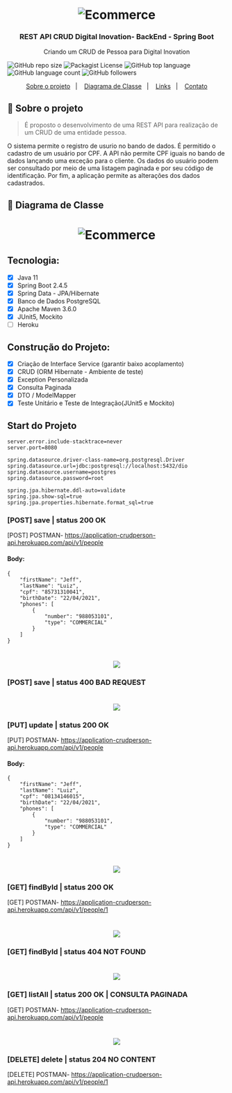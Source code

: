 <h1 align="center">
    <img alt="Ecommerce" src="https://github.com/JeffersonLuizCruz/crudperson/blob/main/src/main/resources/templates/crud.png" />
</h1>

<h3 align="center">
  REST API CRUD Digital Inovation- BackEnd - Spring Boot
</h3>

<p align="center">Criando um CRUD de Pessoa para Digital Inovation</p>

![GitHub repo size](https://img.shields.io/github/repo-size/JeffersonLuizCruz/financial)  ![Packagist License](https://img.shields.io/packagist/l/JeffersonLuizCruz/financial)  ![GitHub top language](https://img.shields.io/github/languages/top/JeffersonLuizCruz/financial)  ![GitHub language count](https://img.shields.io/github/languages/count/JeffersonLuizCruz/financial?label=Linguagem%20de%20Programa%C3%A7%C3%A3o)  ![GitHub followers](https://img.shields.io/github/followers/JeffersonLuizCruz?style=social)

<p align="center">
  <a href="#-sobre">Sobre o projeto</a>&nbsp;&nbsp;&nbsp;|&nbsp;&nbsp;&nbsp;
  <a href="#-diagrama">Diagrama de Classe</a>&nbsp;&nbsp;&nbsp;|&nbsp;&nbsp;&nbsp;
  <a href="#-links">Links</a>&nbsp;&nbsp;&nbsp;|&nbsp;&nbsp;&nbsp;
  <a href="#-contato">Contato</a>
</p>

## :page_with_curl: Sobre o projeto <a name="-sobre"/></a>

> É proposto o desenvolvimento de uma REST API para realização de um CRUD de uma entidade pessoa. 

O sistema permite o registro de usurio no bando de dados. É permitido o cadastro de um usuário por CPF. A API não permite CPF iguais no bando de dados lançando uma exceção para o cliente. Os dados do usuário podem ser consultado por meio de uma listagem paginada e por seu código de identificação. Por fim, a aplicação permite as alterações dos dados cadastrados.


## :page_with_curl: Diagrama de Classe <a name="-diagrama"/></a>
<h1 align="center">
    <img alt="Ecommerce" src="https://github.com/JeffersonLuizCruz/crudperson/blob/main/src/main/resources/templates/diagramaClasse.png" />
</h1>

## Tecnologia:
- [x] Java 11<br>
- [x] Spring Boot 2.4.5<br>
- [x] Spring Data - JPA/Hibernate<br>
- [x] Banco de Dados PostgreSQL<br>
- [x] Apache Maven 3.6.0
- [x] JUnit5, Mockito
- [ ] Heroku

## Construção do Projeto:
- [x] Criação de Interface Service (garantir baixo acoplamento)<br>
- [x] CRUD (ORM Hibernate - Ambiente de teste)<br>
- [x] Exception Personalizada
- [x] Consulta Paginada
- [x] DTO / ModelMapper
- [x] Teste Unitário e Teste de Integração(JUnit5 e Mockito)

## Start do Projeto

```
server.error.include-stacktrace=never
server.port=8080

spring.datasource.driver-class-name=org.postgresql.Driver
spring.datasource.url=jdbc:postgresql://localhost:5432/dio
spring.datasource.username=postgres
spring.datasource.password=root

spring.jpa.hibernate.ddl-auto=validate
spring.jpa.show-sql=true
spring.jpa.properties.hibernate.format_sql=true

```

### [POST] save     | status 200 OK
[POST] POSTMAN- https://application-crudperson-api.herokuapp.com/api/v1/people
#### Body:
```
{
    "firstName": "Jeff",
    "lastName": "Luiz",
    "cpf": "85731310041",
    "birthDate": "22/04/2021",
    "phones": [
        {
            "number": "988053101",
            "type": "COMMERCIAL"
        }
    ]
}
```

<h1 align="center">
    <img src="https://github.com/JeffersonLuizCruz/crudperson/blob/main/src/main/resources/templates/save.png" />
</h1>

### [POST] save     | status 400 BAD REQUEST
<h1 align="center">
    <img src="https://github.com/JeffersonLuizCruz/crudperson/blob/main/src/main/resources/templates/saveException.png" />
</h1>

### [PUT] update    | status 200 OK
[PUT] POSTMAN- https://application-crudperson-api.herokuapp.com/api/v1/people
#### Body:
```
{
    "firstName": "Jeff",
    "lastName": "Luiz",
    "cpf": "08134146015",
    "birthDate": "22/04/2021",
    "phones": [
        {
            "number": "988053101",
            "type": "COMMERCIAL"
        }
    ]
}
```
<h1 align="center">
    <img src="https://github.com/JeffersonLuizCruz/crudperson/blob/main/src/main/resources/templates/update.png" />
</h1>

### [GET] findById  | status 200 OK
[GET] POSTMAN- https://application-crudperson-api.herokuapp.com/api/v1/people/1
<h1 align="center">
    <img src="https://github.com/JeffersonLuizCruz/crudperson/blob/main/src/main/resources/templates/getById.png" />
</h1>

### [GET] findById  | status 404 NOT FOUND
<h1 align="center">
    <img src="https://github.com/JeffersonLuizCruz/crudperson/blob/main/src/main/resources/templates/getByIdException.png" />
</h1>

### [GET] listAll   | status  200 OK | CONSULTA PAGINADA
[GET] POSTMAN- https://application-crudperson-api.herokuapp.com/api/v1/people
<h1 align="center">
    <img src="https://github.com/JeffersonLuizCruz/crudperson/blob/main/src/main/resources/templates/pageRequest.png" />
</h1>

### [DELETE] delete   | status  204 NO CONTENT
[DELETE] POSTMAN- https://application-crudperson-api.herokuapp.com/api/v1/people/1

